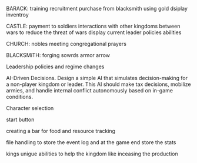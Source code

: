 
BARACK:
training
recruitment
purchase from blacksmith using gold
dsiplay inventroy

CASTLE:
payment to soldiers
interactions with other kingdoms between wars to reduce the threat of wars
display current leader policies abilities 

CHURCH:
nobles meeting 
congregational prayers

BLACKSMiTH:
forging sowrds armor arrow


Leadership policies and regime changes 

AI-Driven Decisions.
Design a simple AI that simulates decision-making for a non-player kingdom or leader. This AI should
make tax decisions, mobilize armies, and handle internal conflict autonomously based on in-game
conditions.

Character selection 

start button 

creating a bar for food and resource tracking 

file handling to store the event log and at the game end store the stats

kings unigue abilities to help the kingdom like inceasing the production

